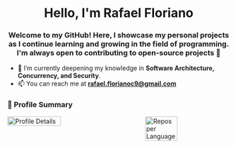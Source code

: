 <h1 align="center">Hello, I'm Rafael Floriano</h1>
<h3 align="center">Welcome to my GitHub! Here, I showcase my personal projects as I continue learning and growing in the field of programming. I'm always open to contributing to open-source projects 🙂</h3>

- 🌱 I’m currently deepening my knowledge in **Software Architecture, Concurrency, and Security**.
- 📫 You can reach me at [**rafael.florianoc9@gmail.com**](mailto:rafael.florianoc9@gmail.com)

### 🧾 Profile Summary
<div style="display: flex; justify-content: space-between;">
  <img src="http://github-profile-summary-cards.vercel.app/api/cards/profile-details?username=Rafael-Floriano&theme=algolia" alt="Profile Details" style="width: 49%;">
  <img src="http://github-profile-summary-cards.vercel.app/api/cards/repos-per-language?username=Rafael-Floriano&theme=algolia" alt="Repos per Language" style="width: 38%;">
</div>
